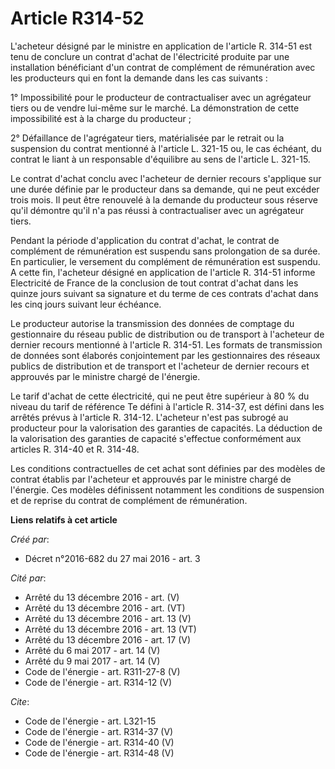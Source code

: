 # Article R314-52

L'acheteur désigné par le ministre en application de l'article R. 314-51 est tenu de conclure un contrat d'achat de
l'électricité produite par une installation bénéficiant d'un contrat de complément de rémunération avec les producteurs qui
en font la demande dans les cas suivants : 

1° Impossibilité pour le producteur de contractualiser avec un agrégateur tiers ou de vendre lui-même sur le marché. La
démonstration de cette impossibilité est à la charge du producteur ; 

2° Défaillance de l'agrégateur tiers, matérialisée par le retrait ou la suspension du contrat mentionné à l'article L. 321-15
ou, le cas échéant, du contrat le liant à un responsable d'équilibre au sens de l'article L. 321-15. 

Le contrat d'achat conclu avec l'acheteur de dernier recours s'applique sur une durée définie par le producteur dans sa
demande, qui ne peut excéder trois mois. Il peut être renouvelé à la demande du producteur sous réserve qu'il démontre qu'il
n'a pas réussi à contractualiser avec un agrégateur tiers. 

Pendant la période d'application du contrat d'achat, le contrat de complément de rémunération est suspendu sans prolongation
de sa durée. En particulier, le versement du complément de rémunération est suspendu. A cette fin, l'acheteur désigné en
application de l'article R. 314-51 informe Electricité de France de la conclusion de tout contrat d'achat dans les quinze
jours suivant sa signature et du terme de ces contrats d'achat dans les cinq jours suivant leur échéance. 

Le producteur autorise la transmission des données de comptage du gestionnaire du réseau public de distribution ou de
transport à l'acheteur de dernier recours mentionné à l'article R. 314-51. Les formats de transmission de données sont
élaborés conjointement par les gestionnaires des réseaux publics de distribution et de transport et l'acheteur de dernier
recours et approuvés par le ministre chargé de l'énergie. 

Le tarif d'achat de cette électricité, qui ne peut être supérieur à 80 % du niveau du tarif de référence Te défini à
l'article R. 314-37, est défini dans les arrêtés prévus à l'article R. 314-12. L'acheteur n'est pas subrogé au producteur
pour la valorisation des garanties de capacités. La déduction de la valorisation des garanties de capacité s'effectue
conformément aux articles R. 314-40 et R. 314-48. 

Les conditions contractuelles de cet achat sont définies par des modèles de contrat établis par l'acheteur et approuvés par
le ministre chargé de l'énergie. Ces modèles définissent notamment les conditions de suspension et de reprise du contrat de
complément de rémunération.

**Liens relatifs à cet article**

_Créé par_:

  - Décret n°2016-682 du 27 mai 2016 - art. 3

_Cité par_:

  - Arrêté du 13 décembre 2016 - art. (V)
  - Arrêté du 13 décembre 2016 - art. (VT)
  - Arrêté du 13 décembre 2016 - art. 13 (V)
  - Arrêté du 13 décembre 2016 - art. 13 (VT)
  - Arrêté du 13 décembre 2016 - art. 17 (V)
  - Arrêté du 6 mai 2017 - art. 14 (V)
  - Arrêté du 9 mai 2017 - art. 14 (V)
  - Code de l'énergie - art. R311-27-8 (V)
  - Code de l'énergie - art. R314-12 (V)

_Cite_:

  - Code de l'énergie - art. L321-15
  - Code de l'énergie - art. R314-37 (V)
  - Code de l'énergie - art. R314-40 (V)
  - Code de l'énergie - art. R314-48 (V)
